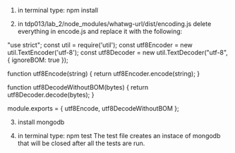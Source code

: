 1. in terminal type: npm install

2. in tdp013/lab_2/node_modules/whatwg-url/dist/encoding.js 
delete everything in encode.js and replace it with the following:


"use strict";
const util = require('util');
const utf8Encoder = new util.TextEncoder('utf-8');
const utf8Decoder = new util.TextDecoder("utf-8", { ignoreBOM: true });

function utf8Encode(string) {
  return utf8Encoder.encode(string);
}

function utf8DecodeWithoutBOM(bytes) {
  return utf8Decoder.decode(bytes);
}

module.exports = {
  utf8Encode,
  utf8DecodeWithoutBOM
};


3. install mongodb

4. in  terminal type: npm test
The test file creates an instace of mongodb that will be closed 
after all the tests are run.
